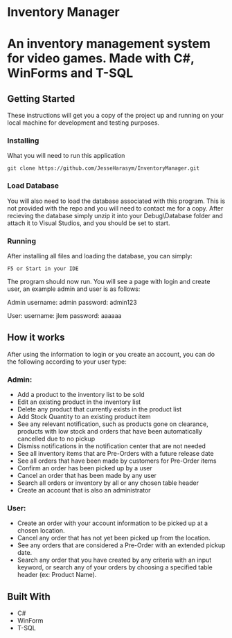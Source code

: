 # Inventory Manager

# An inventory management system for video games. Made with C#, WinForms and T-SQL

## Getting Started

These instructions will get you a copy of the project up and running on your local machine for development and testing purposes.

### Installing

What you will need to run this application

```
git clone https://github.com/JesseHarasym/InventoryManager.git
```

### Load Database

You will also need to load the database associated with this program. This is not provided with the repo and you will need to contact me for a copy.
After recieving the database simply unzip it into your Debug\Database folder and attach it to Visual Studios, and you should be set to start.

### Running

After installing all files and loading the database, you can simply:

```
F5 or Start in your IDE
```

The program should now run. You will see a page with login and create user, an example admin and user is as follows:

Admin
username: admin 
password: admin123

User:
username: jlem
password: aaaaaa

## How it works

After using the information to login or you create an account, you can do the following according to your user type:

### Admin:

- Add a product to the inventory list to be sold
- Edit an existing product in the inventory list
- Delete any product that currently exists in the product list
- Add Stock Quantity to an existing product item 
- See any relevant notification, such as products gone on clearance, products with low stock and orders that have been automatically cancelled due to no pickup
- Dismiss notifications in the notification center that are not needed
- See all inventory items that are Pre-Orders with a future release date
- See all orders that have been made by customers for Pre-Order items
- Confirm an order has been picked up by a user
- Cancel an order that has been made by any user
- Search all orders or inventory by all or any chosen table header
- Create an account that is also an administrator

### User:

- Create an order with your account information to be picked up at a chosen location. 
- Cancel any order that has not yet been picked up from the location.
- See any orders that are considered a Pre-Order with an extended pickup date.
- Search any order that you have created by any criteria with an input keyword, or search any of your orders by choosing a specified table header (ex: Product Name). 

## Built With

- C#
- WinForm
- T-SQL

